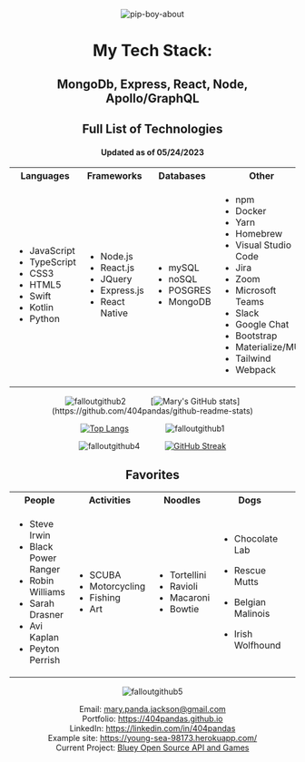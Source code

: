 <div align="center">


![pip-boy-about](https://github.com/404pandas/404pandas/assets/113853550/3606f887-1ca9-44fa-a07b-9a44bf249ce9) 

 # My Tech Stack:
  ## MongoDb, Express, React, Node, Apollo/GraphQL
  
## Full List of Technologies
  #### Updated as of 05/24/2023

<table>
<tr>
<th> Languages </th>
<th> Frameworks </th>
  <th> Databases </th>
<th> Other </th>
  <th> Other </th>
</tr>
<tr>
<td>
  
- JavaScript
- TypeScript
- CSS3
- HTML5
- Swift
- Kotlin
- Python
  
</td>
<td>
  
- Node.js
- React.js
- JQuery
- Express.js
- React Native
  
</td>
<td>
  
- mySQL
- noSQL
- POSGRES
- MongoDB
  
</td>
<td>
  
- npm
- Docker
- Yarn
- Homebrew
- Visual Studio Code
- Jira
- Zoom
- Microsoft Teams
- Slack
- Google Chat
- Bootstrap
- Materialize/MUI
- Tailwind
- Webpack
  
</td>
<td>
  
- Zeppelin
- GSAP
- GraphQL/Apollo
- Mongoose
- Sequelize
- Handlebars
- Dbeaver
- Insomnia
- Postman
- Git
- JWT
- Google Dev Suite
- Adobe Creative Suite
  
</td>
</tr>
</table>

  
<!-- Fallout Guy Bottle Left and Stats Card Right -->
![falloutgithub2](https://github.com/404pandas/404pandas/assets/113853550/26226852-15b9-4708-a9e6-b8492f58bd1b) <span> `     ` </span> [![Mary's GitHub stats](https://github-readme-stats.vercel.app/api?username=404pandas&count_private=true&show_icons=true&theme=merko&custom_title=S.C.P.I.C.)](https://github.com/404pandas/github-readme-stats) 

<!-- Donut chart for languages (me gusta CSS) Left Fallout Guy Jumprope Right -->
[![Top Langs](https://github-readme-stats.vercel.app/api/top-langs/?username=404pandas&layout=donut&theme=merko)](https://github.com/404pandas/github-readme-stats) `        ` ![falloutgithub1](https://github.com/404pandas/404pandas/assets/113853550/d31a23f5-40fc-4d3a-bf27-e92c0469db66)

<!-- Fallout Guy Thumbs Up Left Streak Card Right -->
![falloutgithub4](https://github.com/404pandas/404pandas/assets/113853550/cb6b520c-cd36-41d8-a4dd-c7f79d541969) `     ` [![GitHub Streak](https://streak-stats.demolab.com/?user=404pandas&theme=merko)](https://git.io/streak-stats)

<!-- Favorites  -->
## Favorites

<table>
<tr>
<th> People </th>
<th> Activities </th>
  <th> Noodles </th>
<th> Dogs </th>
  <th> Animals </th>
</tr>
<tr>
<td>
  
- Steve Irwin
- Black Power Ranger
- Robin Williams
- Sarah Drasner
- Avi Kaplan
- Peyton Perrish
  
</td>
<td>
  
- SCUBA
- Motorcycling
- Fishing
- Art
  
</td>
<td>
  
- Tortellini
- Ravioli
- Macaroni
- Bowtie
  
</td>
    <td>
    
- Chocolate Lab
- Rescue Mutts
- Belgian Malinois
- Irish Wolfhound
    
  </td>
<td>
  
- Panda
- Quokka
- Secretary Bird
- Fennec Fox
  
</td>
  
</tr>
</table>


![falloutgithub5](https://github.com/404pandas/404pandas/assets/113853550/11e14554-683a-4448-9afe-60e405f28d16)
  
  Email: mary.panda.jackson@gmail.com
  </br>
  Portfolio: https://404pandas.github.io
    </br>
  LinkedIn: https://linkedin.com/in/404pandas
    </br>
  Example site: https://young-sea-98173.herokuapp.com/
    </br>
  Current Project: [Bluey Open Source API and Games](https://github.com/404pandas/blue-dog-api)

</div>

